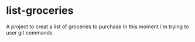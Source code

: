 # list-groceries
A project to creat a list of groceries to purchase
In this moment i'm trying to user git commands
